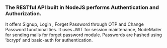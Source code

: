 ### The RESTful API built in NodeJS performs Authentication and Authorization.
It offers Signup, Login , Forget Password through OTP and Change Password
functionalities. It uses JWT for session maintenance, NodeMailer for sending
mails for forget password module. Passwords are hashed using ’bcrypt’ and
basic-auth for authentication.

